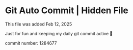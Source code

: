 # Git Auto Commit | Hidden File

This file was added Feb 12, 2025

Just for fun and keeping my daily git commit active 🤪

commit number: 1284677
